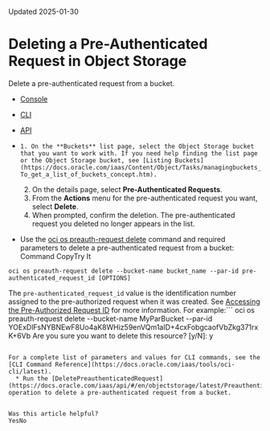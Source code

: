 Updated 2025-01-30
# Deleting a Pre-Authenticated Request in Object Storage
Delete a pre-authenticated request from a bucket.
  * [Console](https://docs.oracle.com/en-us/iaas/Content/Object/Tasks/usingpreauthenticatedrequests_topic-To_delete_a_preauthenticated_request.htm)
  * [CLI](https://docs.oracle.com/en-us/iaas/Content/Object/Tasks/usingpreauthenticatedrequests_topic-To_delete_a_preauthenticated_request.htm)
  * [API](https://docs.oracle.com/en-us/iaas/Content/Object/Tasks/usingpreauthenticatedrequests_topic-To_delete_a_preauthenticated_request.htm)


  *     1. On the **Buckets** list page, select the Object Storage bucket that you want to work with. If you need help finding the list page or the Object Storage bucket, see [Listing Buckets](https://docs.oracle.com/iaas/Content/Object/Tasks/managingbuckets_topic-To_get_a_list_of_buckets_concept.htm).
    2. On the details page, select **Pre-Authenticated Requests**.
    3. From the **Actions** menu for the pre-authenticated request you want, select **Delete**.
    4. When prompted, confirm the deletion.
The pre-authenticated request you deleted no longer appears in the list.
  * Use the [oci os preauth-request delete](https://docs.oracle.com/iaas/tools/oci-cli/latest/oci_cli_docs/cmdref/os/preauth-request/delete.html) command and required parameters to delete a pre-authenticated request from a bucket:
Command
CopyTry It
```
oci os preauth-request delete --bucket-name bucket_name --par-id pre-authenticated_request_id [OPTIONS]
```

The `pre-authenticated_request_id` value is the identification number assigned to the pre-authorized request when it was created. See [Accessing the Pre-Authorized Request ID](https://docs.oracle.com/en-us/iaas/Content/Object/Tasks/usingpreauthenticatedrequests_topic-To_copy_a_preauthenticated_request_ID.htm#top "Get access to your pre-authenticated request ID.") for more information.
For example:```
oci os preauth-request delete --bucket-name MyParBucket --par-id YOExDlFsNYBNEwF8Uo4aK8WHiz59enVQm1aID+4cxFobgcaofVbZkg371rxK+6Vb
Are you sure you want to delete this resource? [y/N]: y
```

For a complete list of parameters and values for CLI commands, see the [CLI Command Reference](https://docs.oracle.com/iaas/tools/oci-cli/latest).
  * Run the [DeletePreauthenticatedRequest](https://docs.oracle.com/iaas/api/#/en/objectstorage/latest/PreauthenticatedRequest/DeletePreauthenticatedRequest) operation to delete a pre-authenticated request from a bucket.


Was this article helpful?
YesNo

